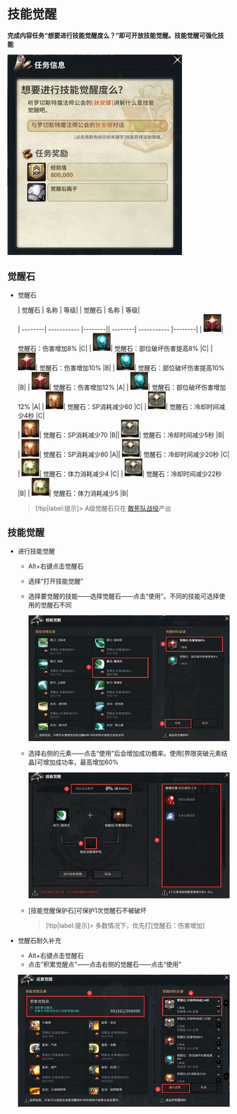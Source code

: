 # 技能觉醒
**完成内容任务“想要进行技能觉醒度么？”即可开放技能觉醒。技能觉醒可强化技能**

![Alt text](image-5.png ':size=25%')

## 觉醒石 <!-- {docsify-ignore} -->
-   觉醒石

    | 觉醒石  | 名称 | 等级|  | 觉醒石  | 名称 | 等级|   
    | --------| ----------- |--------|| --------| ----------- |--------|
    | ![Alt text](image.png)| 觉醒石：伤害增加8% |C|    | ![Alt text](image-1.png)| 觉醒石：部位破坏伤害提高8%  |C|
    | ![Alt text](image.png)| 觉醒石：伤害增加10% |B|    | ![Alt text](image-1.png)| 觉醒石：部位破坏伤害提高10%  |B|
    | ![Alt text](image.png)| 觉醒石：伤害增加12%  |A|    | ![Alt text](image-1.png)| 觉醒石：部位破坏伤害增加12%  |A|
    | ![Alt text](image-3.png)| 觉醒石：SP消耗减少60  |C|  | ![Alt text](image-2.png)| 觉醒石：冷却时间减少4秒  |C|    
    | ![Alt text](image-3.png)| 觉醒石：SP消耗减少70  |B|| ![Alt text](image-2.png)| 觉醒石：冷却时间减少5秒  |B|    
    | ![Alt text](image-3.png)| 觉醒石：SP消耗减少80  |A|| ![Alt text](image-2.png)| 觉醒石：冷却时间减少20秒  |C|       
    | ![Alt text](image-4.png)| 觉醒石：体力消耗减少4 |C|   | ![Alt text](image-2.png)| 觉醒石：冷却时间减少22秒 |B| 
    | ![Alt text](image-4.png)| 觉醒石：体力消耗减少5 |B|

    > [!tip|label:提示]> A级觉醒石只在 [敢死队战役](8dungeon/)产出

##   技能觉醒 <!-- {docsify-ignore} -->
-   进行技能觉醒
    -   Alt+右键点击觉醒石
    -   选择“打开技能觉醒”
    -   选择要觉醒的技能——选择觉醒石——点击“使用”。不同的技能可选择使用的觉醒石不同

        ![Alt text](image-6.png ':size=50%')
    -   选择右侧的元素——点击“使用”后会增加成功概率。使用[界限突破元素结晶]可增加成功率，最高增加60%

        ![Alt text](image-7.png ':size=50%')
    -   [技能觉醒保护石]可保护1次觉醒石不被破坏

        > [!tip|label:提示]> 多数情况下，优先打[觉醒石：伤害增加]

-   觉醒石耐久补充
    -   Alt+右键点击觉醒石
    -   点击“积累觉醒点”——点击右侧的觉醒石——点击“使用”

    ![Alt text](image-8.png ':size=50%')




